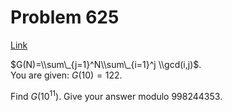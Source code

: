 # Problem 625

[Link](https://projecteuler.net/problem=625)

$G(N)=\\sum\_{j=1}^N\\sum\_{i=1}^j \\gcd(i,j)$.  
You are given: $G(10)=122$.

Find $G(10^{11})$. Give your answer modulo $998244353$.
